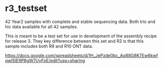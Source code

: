 # r3_testset
42 Year2 samples with complete and stable sequencing data.  Both trio and hic data available for all 42 samples.  

This is meant to be a test set for use in development of the assembly recipe for release 3.  They key difference between this set and R2 is that this sample includes both R9 and R10 ONT data.  

https://docs.google.com/spreadsheets/d/1H_JePzde0bc_Aq88G8K7Ew6kwfqwlSlE9P8gW7UyFoE/edit?usp=sharing
